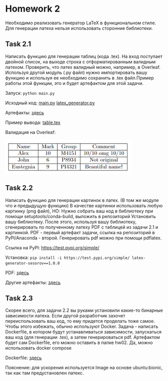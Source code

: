 # Homework 2

Необходимо реализовать генератор LaTeX в функциональном стиле. Для генерации латеха нельзя использовать сторонние библиотеки.

## Task 2.1
Написать функцию для генерации таблиц (кода .tex). На вход поступает двойной список, на выходе строка с отформатированным валидным латехом. Проверить, что латех валидный можно, например, в Overleaf.
Используя другой модуль (.py файл) нужно импортировать вашу функцию и используя ее необходимо сохранить в .tex файл.Пример работы этой функции, это и будет артефактом для этой задачи.

Запуск: `python main.py`

Исходный код: [main.py](task_1/main.py) [latex_generator.py](task_1/latex_generator.py)

Артефакты: [здесь](task_1/artifacts)

Пример вывода: [table.tex](task_1/artifacts/table.tex)

Валидация на Overleaf:

![Overleaf table](task_1/artifacts/overleaf.png)

## Task 2.2
Написать функцию для генерации картинок в латех. (В том же модуле что и предыдущую функцию)
В качестве картинки использовать любую картинку (png файл), НО:
Нужно собрать ваш код в библиотеку при помощи setuptools/conda-build, выложить в репозиторий
Установить вашу библиотеку.
После этого, используя вашу библиотеку, сгенерировать по полученному латеху PDF с таблицей из задачи 2.1 и картинкой. PDF -  первый артефакт задачи, ссылка на репозиторий в PyPI/Anaconda - второй.
Генерировать pdf можно при помощи pdflatex.

Ссылка на PyPI: https://test.pypi.org/simple/

Установка: `pip install -i https://test.pypi.org/simple/ latex-generator-sesorov==1.0.0`

PDF: [здесь](task_2/artifacts/table.pdf)

Другие артефакты: [здесь](task_2/artifacts)

## Task 2.3
Скорее всего, для задачи 2.2 вы руками установили какие-то бинарные зависимости латеха. Если другой разработчик захочет переиспользовать ваш код, то ему придется проделать тоже самое. Чтобы этого избежать, обычно используют Docker. 
Задача - написать Dockerfile, в котором будут устанавливаться зависимости, запускаться ваш код (для генерации .tex), а затем генерироваться pdf.
Артефактом будет сам Dockerfile, его можно оставить в папке hw02. Да, можно использовать docker compose

Dockerfile: [здесь](task_3/Dockerfile)

Пояснение: для ускорения используется Image на основе ubuntu:bionic, так как там предустановлен латекс.
